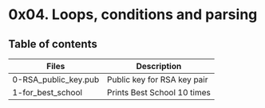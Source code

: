 # 0x04. Loops, conditions and parsing

## Table of contents
Files | Description
----- | -----------
0-RSA_public_key.pub | Public key for RSA key pair
1-for_best_school | Prints Best School 10 times
